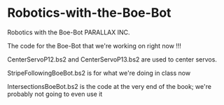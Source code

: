 # Robotics-with-the-Boe-Bot
Robotics with the Boe-Bot PARALLAX INC.

The code for the Boe-Bot that we're working on right now !!!


CenterServoP12.bs2 and CenterServoP13.bs2 are used to center servos. 

StripeFollowingBoeBot.bs2 is for what we're doing in class now

IntersectionsBoeBot.bs2 is the code at the very end of the book; we're probably not going to even use it
